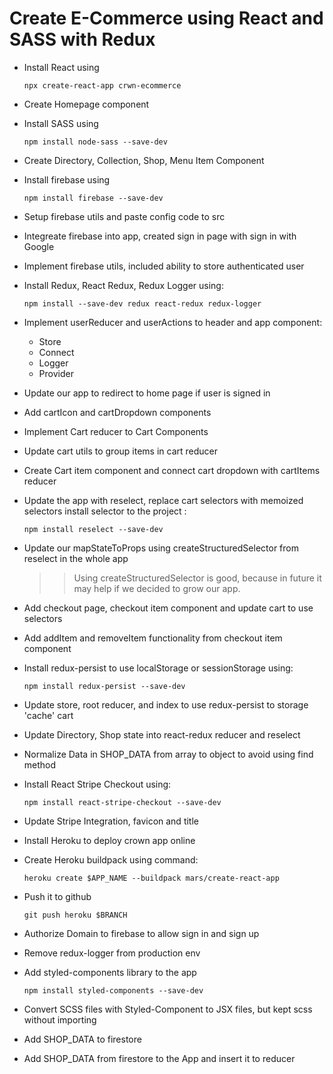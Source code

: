# Create E-Commerce using React and SASS with Redux

  - Install React using 
	```
	npx create-react-app crwn-ecommerce
	```

  - Create Homepage component

  - Install SASS using 
	```
	npm install node-sass --save-dev
	```

  - Create Directory, Collection, Shop, Menu Item Component
  
  - Install firebase using 
  	```
	npm install firebase --save-dev
	```
	
  - Setup firebase utils and paste config code to src 
  
  - Integreate firebase into app, created sign in page with sign in with Google
  
  - Implement firebase utils, included ability to store authenticated user

  - Install Redux, React Redux, Redux Logger using: 
	```
	npm install --save-dev redux react-redux redux-logger
	```
  - Implement userReducer and userActions to header and app component:	
	- Store
	- Connect
	- Logger
	- Provider 

  - Update our app to redirect to home page if user is signed in

  - Add cartIcon and cartDropdown components

  - Implement Cart reducer to Cart Components 

  - Update cart utils to group items in cart reducer

  - Create Cart item component and connect cart dropdown with cartItems reducer

  - Update the app with reselect, replace cart selectors with memoized selectors
	install selector to the project :
	```
	npm install reselect --save-dev
	```

  - Update our mapStateToProps using createStructuredSelector from reselect in the whole app
	>> Using createStructuredSelector is good, because in future it may help if we decided to grow our app.
	
  - Add checkout page, checkout item component and update cart to use selectors

  - Add addItem and removeItem functionality from checkout item component

  - Install redux-persist to use localStorage or sessionStorage using: 
	```
	npm install redux-persist --save-dev
	```
	
  - Update store, root reducer, and index to use redux-persist to storage 'cache' cart

  - Update Directory, Shop state into react-redux reducer and reselect

  - Normalize Data in SHOP_DATA from array to object to avoid using find method

  - Install React Stripe Checkout using:
	```
	npm install react-stripe-checkout --save-dev
	```

  - Update Stripe Integration, favicon and title

  - Install Heroku to deploy crown app online 

  - Create Heroku buildpack using command:
	```
	heroku create $APP_NAME --buildpack mars/create-react-app
	```

  - Push it to github
	```
	git push heroku $BRANCH
	```

   - Authorize Domain to firebase to allow sign in and sign up

   - Remove redux-logger from production env

   - Add styled-components library to the app
	 ```
	 npm install styled-components --save-dev
	 ```
   - Convert SCSS files with Styled-Component to JSX files, but kept scss without importing 

   - Add SHOP_DATA to firestore

   - Add SHOP_DATA from firestore to the App and insert it to reducer 